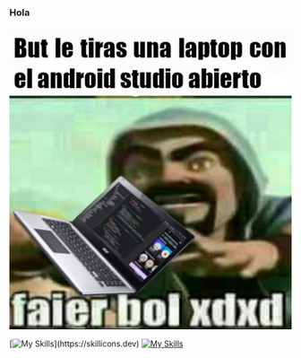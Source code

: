 ### Hola 

![but](https://github.com/ThePowerdinoDeluxe990/ThePowerdinoDeluxe990/blob/main/Mimomobuenoesdefinitivo.jpeg?raw=true)

[![My Skills](https://skillicons.dev/icons?i=androidstudio,java,kotlin,idea,)](https://skillicons.dev)
[![My Skills](https://skillicons.dev/icons?i=vim,vite,react,astro,tailwind,sass,js,html,css,ts)](https://skillicons.dev)






